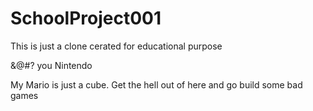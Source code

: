 # SchoolProject001
This is just a clone cerated for educational purpose

&@#? you Nintendo

My Mario is just a cube. Get the hell out of here and go build some bad games
